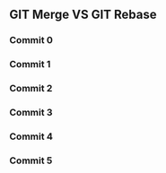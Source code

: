 
## GIT Merge VS GIT Rebase

### Commit 0
### Commit 1
### Commit 2
### Commit 3
### Commit 4
### Commit 5